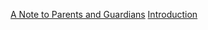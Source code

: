 
[A Note to Parents and Guardians](https://github.com/dmparrishphd/cIsForChildren1.1/blob/master/toParentsAndGuardians.md)
[Introduction](https://github.com/dmparrishphd/cIsForChildren1.1/blob/master/introduction.md)
